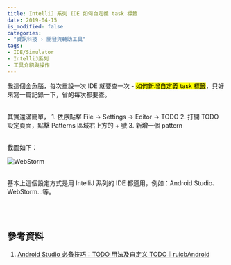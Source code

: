 ```yaml
---
title: IntelliJ 系列 IDE 如何自定義 task 標籤
date: 2019-04-15
is_modified: false
categories:
- "資訊科技 › 開發與輔助工具"
tags:
- IDE/Simulator
- IntelliJ系列
- 工具介紹與操作
--- 
```


我這個金魚腦，每次重設一次 IDE 就要查一次 - <mark>如何新增自定義 task 標籤</mark>，只好來寫一篇記錄一下，省的每次都要查。

<!--more-->
<br> 
其實還滿簡單，
1. 依序點擊 File → Settings → Editor → TODO 
2. 打開 TODO 設定頁面，點擊 Patterns 區域右上方的 + 號
3. 新增一個 pattern

<br>截圖如下：

![WebStorm](https://i.imgur.com/c3x90TW.png)

<br> 基本上這個設定方式是用 IntelliJ 系列的 IDE 都適用，例如：Android Studio、WebStorm...等。

<br><br> 

## 參考資料 
1. [Android Studio 必备技巧：TODO 用法及自定义 TODO｜ruicbAndroid](https://blog.csdn.net/My_TrueLove/article/details/72857949)